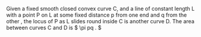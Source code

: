 Given a fixed smooth closed convex curve C, and a line of constant
length L with a point P on L at some fixed distance p from one end and q
from the other , the locus of P as L slides round inside C is another
curve D. The area between curves C and D is $ \pi pq . $
